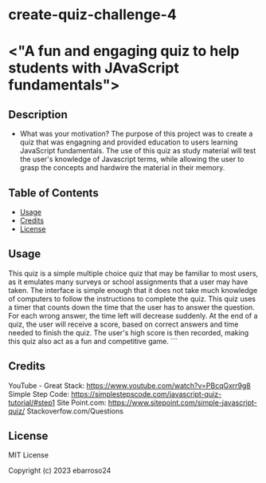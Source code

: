 # create-quiz-challenge-4
# <"A fun and engaging quiz to help students with JAvaScript fundamentals">

## Description

- What was your motivation? The purpose of this project was to create a quiz that was engagning and provided education to users learning JavaScript fundamentals. The use of this quiz as study material will test the user's knowledge of Javascript terms, while allowing the user to grasp the concepts and hardwire the material in their memory. 

## Table of Contents

- [Usage](#usage)
- [Credits](#credits)
- [License](#license)


## Usage

This quiz is a simple multiple choice quiz that may be familiar to most users, as it emulates many surveys or school assignments that a user may have taken. The interface is simple enough that it does not take much knowledge of computers to follow the instructions to complete the quiz. This quiz uses a timer that counts down the time that the user has to answer the question. For each wrong answer, the time left will decrease suddenly. At the end of a quiz, the user will receive a score, based on correct answers and time needed to finish the quiz. The user's high score is then recorded, making this quiz also act as a fun and competitive game.
    ```

## Credits

YouTube - Great Stack: https://www.youtube.com/watch?v=PBcqGxrr9g8
Simple Step Code: https://simplestepscode.com/javascript-quiz-tutorial/#step1
Site Point.com: https://www.sitepoint.com/simple-javascript-quiz/
Stackoverfow.com/Questions

## License
MIT License

Copyright (c) 2023 ebarroso24